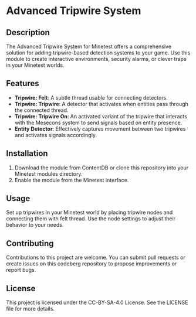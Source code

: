 # Advanced Tripwire System

## Description
The Advanced Tripwire System for Minetest offers a comprehensive solution for adding tripwire-based detection systems to your game. Use this module to create interactive environments, security alarms, or clever traps in your Minetest worlds.

## Features
- **Tripwire: Felt**: A subtle thread usable for connecting detectors.
- **Tripwire: Tripwire**: A detector that activates when entities pass through the connected thread.
- **Tripwire: Tripwire On**: An activated variant of the tripwire that interacts with the Mesecons system to send signals based on entity presence.
- **Entity Detector**: Effectively captures movement between two tripwires and activates signals accordingly.

## Installation
1. Download the module from ContentDB or clone this repository into your Minetest modules directory.
2. Enable the module from the Minetest interface.

## Usage
Set up tripwires in your Minetest world by placing tripwire nodes and connecting them with felt thread. Use the node settings to adjust their behavior to your needs.

## Contributing
Contributions to this project are welcome. You can submit pull requests or create issues on this codeberg repository to propose improvements or report bugs.

## License
This project is licensed under the CC-BY-SA-4.0 License. See the LICENSE file for more details.

